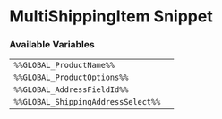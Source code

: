 # MultiShippingItem Snippet

### Available Variables
|||
|---|---|
| `%%GLOBAL_ProductName%%` |
| `%%GLOBAL_ProductOptions%%` |
| `%%GLOBAL_AddressFieldId%%` |
| `%%GLOBAL_ShippingAddressSelect%%` |
